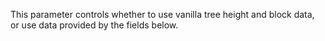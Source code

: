 This parameter controls whether to use vanilla tree height and block data, or use data provided
by the fields below.